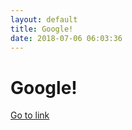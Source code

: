 ```yaml
---
layout: default
title: Google!
date: 2018-07-06 06:03:36
---
```


# Google!

[Go to link](https://google.com)


